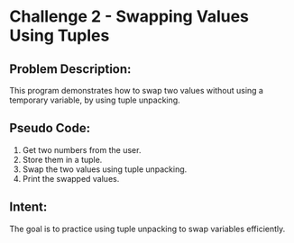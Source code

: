 # Challenge 2 - Swapping Values Using Tuples

## Problem Description:
This program demonstrates how to swap two values without using a temporary variable, by using tuple unpacking.

## Pseudo Code:
1. Get two numbers from the user.
2. Store them in a tuple.
3. Swap the two values using tuple unpacking.
4. Print the swapped values.

## Intent:
The goal is to practice using tuple unpacking to swap variables efficiently.
